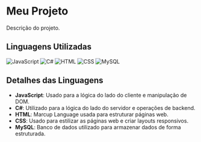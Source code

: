 
# Meu Projeto

Descrição do projeto.

## Linguagens Utilizadas

![JavaScript](https://img.shields.io/badge/-JavaScript-yellow)
![C#](https://img.shields.io/badge/-C%23-blue)
![HTML](https://img.shields.io/badge/-HTML-orange)
![CSS](https://img.shields.io/badge/-CSS-blue)
![MySQL](https://img.shields.io/badge/-MySQL-lightgrey)

## Detalhes das Linguagens

- **JavaScript**: Usado para a lógica do lado do cliente e manipulação de DOM.
- **C#**: Utilizado para a lógica do lado do servidor e operações de backend.
- **HTML**: Marcup Language usada para estruturar páginas web.
- **CSS**: Usado para estilizar as páginas web e criar layouts responsivos.
- **MySQL**: Banco de dados utilizado para armazenar dados de forma estruturada.
